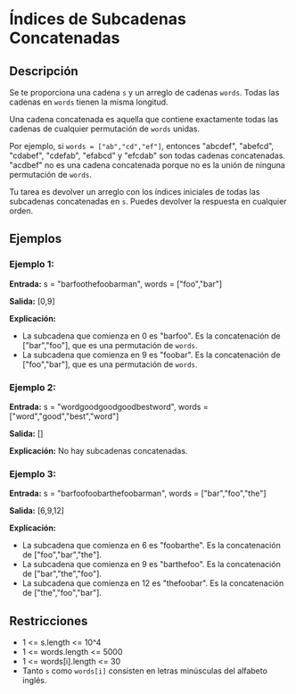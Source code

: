 # Índices de Subcadenas Concatenadas

## Descripción

Se te proporciona una cadena `s` y un arreglo de cadenas `words`. Todas las cadenas en `words` tienen la misma longitud.

Una cadena concatenada es aquella que contiene exactamente todas las cadenas de cualquier permutación de `words` unidas.

Por ejemplo, si `words = ["ab","cd","ef"]`, entonces "abcdef", "abefcd", "cdabef", "cdefab", "efabcd" y "efcdab" son todas cadenas concatenadas. "acdbef" no es una cadena concatenada porque no es la unión de ninguna permutación de `words`.

Tu tarea es devolver un arreglo con los índices iniciales de todas las subcadenas concatenadas en `s`. Puedes devolver la respuesta en cualquier orden.

## Ejemplos

### Ejemplo 1:

**Entrada:** s = "barfoothefoobarman", words = ["foo","bar"]

**Salida:** [0,9]

**Explicación:**
- La subcadena que comienza en 0 es "barfoo". Es la concatenación de ["bar","foo"], que es una permutación de `words`.
- La subcadena que comienza en 9 es "foobar". Es la concatenación de ["foo","bar"], que es una permutación de `words`.

### Ejemplo 2:

**Entrada:** s = "wordgoodgoodgoodbestword", words = ["word","good","best","word"]

**Salida:** []

**Explicación:** No hay subcadenas concatenadas.

### Ejemplo 3:

**Entrada:** s = "barfoofoobarthefoobarman", words = ["bar","foo","the"]

**Salida:** [6,9,12]

**Explicación:**
- La subcadena que comienza en 6 es "foobarthe". Es la concatenación de ["foo","bar","the"].
- La subcadena que comienza en 9 es "barthefoo". Es la concatenación de ["bar","the","foo"].
- La subcadena que comienza en 12 es "thefoobar". Es la concatenación de ["the","foo","bar"].

## Restricciones

- 1 <= s.length <= 10^4
- 1 <= words.length <= 5000
- 1 <= words[i].length <= 30
- Tanto `s` como `words[i]` consisten en letras minúsculas del alfabeto inglés.